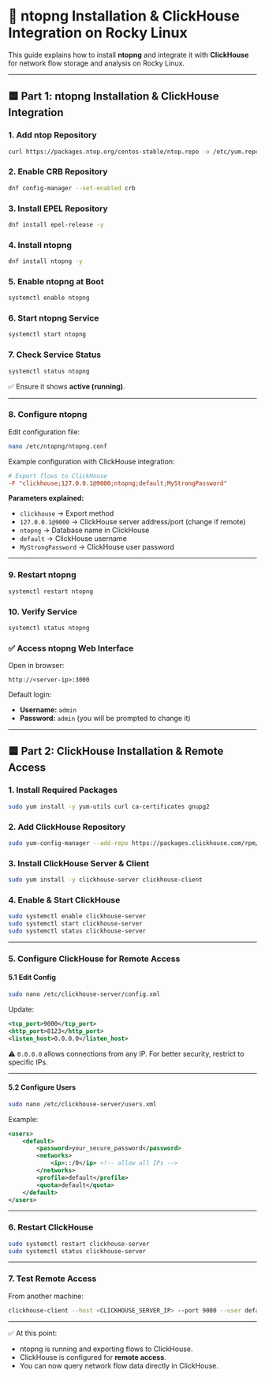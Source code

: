 

# 📘 ntopng Installation & ClickHouse Integration on Rocky Linux

This guide explains how to install **ntopng** and integrate it with **ClickHouse** for network flow storage and analysis on Rocky Linux.

---

## 🟦 Part 1: ntopng Installation & ClickHouse Integration

### 1. Add ntop Repository

```bash
curl https://packages.ntop.org/centos-stable/ntop.repo -o /etc/yum.repos.d/ntop.repo
```

### 2. Enable CRB Repository

```bash
dnf config-manager --set-enabled crb
```

### 3. Install EPEL Repository

```bash
dnf install epel-release -y
```

### 4. Install ntopng

```bash
dnf install ntopng -y
```

### 5. Enable ntopng at Boot

```bash
systemctl enable ntopng
```

### 6. Start ntopng Service

```bash
systemctl start ntopng
```

### 7. Check Service Status

```bash
systemctl status ntopng
```

✅ Ensure it shows **active (running)**.

---

### 8. Configure ntopng

Edit configuration file:

```bash
nano /etc/ntopng/ntopng.conf
```

Example configuration with ClickHouse integration:

```ini
# Export flows to ClickHouse
-F "clickhouse;127.0.0.1@9000;ntopng;default;MyStrongPassword"
```

**Parameters explained:**

* `clickhouse` → Export method
* `127.0.0.1@9000` → ClickHouse server address/port (change if remote)
* `ntopng` → Database name in ClickHouse
* `default` → ClickHouse username
* `MyStrongPassword` → ClickHouse user password

---

### 9. Restart ntopng

```bash
systemctl restart ntopng
```

### 10. Verify Service

```bash
systemctl status ntopng
```

### ✅ Access ntopng Web Interface

Open in browser:

```
http://<server-ip>:3000
```

Default login:

* **Username:** `admin`
* **Password:** `admin` (you will be prompted to change it)

---

## 🟦 Part 2: ClickHouse Installation & Remote Access

### 1. Install Required Packages

```bash
sudo yum install -y yum-utils curl ca-certificates gnupg2
```

### 2. Add ClickHouse Repository

```bash
sudo yum-config-manager --add-repo https://packages.clickhouse.com/rpm/clickhouse.repo
```

### 3. Install ClickHouse Server & Client

```bash
sudo yum install -y clickhouse-server clickhouse-client
```

### 4. Enable & Start ClickHouse

```bash
sudo systemctl enable clickhouse-server
sudo systemctl start clickhouse-server
sudo systemctl status clickhouse-server
```

---

### 5. Configure ClickHouse for Remote Access

#### 5.1 Edit Config

```bash
sudo nano /etc/clickhouse-server/config.xml
```

Update:

```xml
<tcp_port>9000</tcp_port>
<http_port>8123</http_port>
<listen_host>0.0.0.0</listen_host>
```

⚠️ `0.0.0.0` allows connections from any IP. For better security, restrict to specific IPs.

---

#### 5.2 Configure Users

```bash
sudo nano /etc/clickhouse-server/users.xml
```

Example:

```xml
<users>
    <default>
        <password>your_secure_password</password>
        <networks>
            <ip>::/0</ip> <!-- allow all IPs -->
        </networks>
        <profile>default</profile>
        <quota>default</quota>
    </default>
</users>
```

---

### 6. Restart ClickHouse

```bash
sudo systemctl restart clickhouse-server
sudo systemctl status clickhouse-server
```

---

### 7. Test Remote Access

From another machine:

```bash
clickhouse-client --host <CLICKHOUSE_SERVER_IP> --port 9000 --user default --password <your_secure_password>
```

---

✅ At this point:

* ntopng is running and exporting flows to ClickHouse.
* ClickHouse is configured for **remote access**.
* You can now query network flow data directly in ClickHouse.

